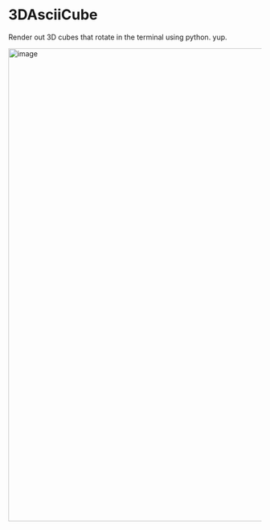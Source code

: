 # 3DAsciiCube

Render out 3D cubes that rotate in the terminal using python. yup.

<img width="941" alt="image" src="https://github.com/ethanlchristensen/3DAsciiCube/assets/55725575/02d32957-9cbb-4990-9637-6b032e9a534a">
